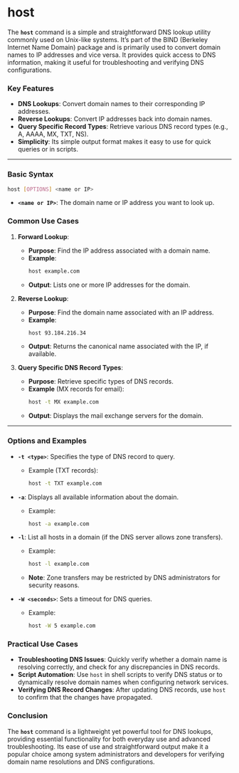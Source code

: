 # host

The **`host`** command is a simple and straightforward DNS lookup utility commonly used on Unix-like systems. It’s part of the BIND (Berkeley Internet Name Domain) package and is primarily used to convert domain names to IP addresses and vice versa. It provides quick access to DNS information, making it useful for troubleshooting and verifying DNS configurations.


### Key Features

- **DNS Lookups**: Convert domain names to their corresponding IP addresses.
- **Reverse Lookups**: Convert IP addresses back into domain names.
- **Query Specific Record Types**: Retrieve various DNS record types (e.g., A, AAAA, MX, TXT, NS).
- **Simplicity**: Its simple output format makes it easy to use for quick queries or in scripts.

---

### Basic Syntax

```bash
host [OPTIONS] <name or IP>
```

- **`<name or IP>`**: The domain name or IP address you want to look up.

### Common Use Cases

1. **Forward Lookup**:
   - **Purpose**: Find the IP address associated with a domain name.
   - **Example**:
     ```bash
     host example.com
     ```
   - **Output**: Lists one or more IP addresses for the domain.

2. **Reverse Lookup**:
   - **Purpose**: Find the domain name associated with an IP address.
   - **Example**:
     ```bash
     host 93.184.216.34
     ```
   - **Output**: Returns the canonical name associated with the IP, if available.

3. **Query Specific DNS Record Types**:
   - **Purpose**: Retrieve specific types of DNS records.
   - **Example** (MX records for email):
     ```bash
     host -t MX example.com
     ```
   - **Output**: Displays the mail exchange servers for the domain.

---

### Options and Examples

- **`-t <type>`**: Specifies the type of DNS record to query.
  - Example (TXT records):
    ```bash
    host -t TXT example.com
    ```

- **`-a`**: Displays all available information about the domain.
  - Example:
    ```bash
    host -a example.com
    ```

- **`-l`**: List all hosts in a domain (if the DNS server allows zone transfers).
  - Example:
    ```bash
    host -l example.com
    ```
  - **Note**: Zone transfers may be restricted by DNS administrators for security reasons.

- **`-W <seconds>`**: Sets a timeout for DNS queries.
  - Example:
    ```bash
    host -W 5 example.com
    ```

### Practical Use Cases

- **Troubleshooting DNS Issues**: Quickly verify whether a domain name is resolving correctly, and check for any discrepancies in DNS records.
- **Script Automation**: Use `host` in shell scripts to verify DNS status or to dynamically resolve domain names when configuring network services.
- **Verifying DNS Record Changes**: After updating DNS records, use `host` to confirm that the changes have propagated.

### Conclusion

The **`host`** command is a lightweight yet powerful tool for DNS lookups, providing essential functionality for both everyday use and advanced troubleshooting. Its ease of use and straightforward output make it a popular choice among system administrators and developers for verifying domain name resolutions and DNS configurations.
